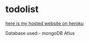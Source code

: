 # todolist

[here is my hosted website on heroku](
https://sleepy-river-53343.herokuapp.com/)

Database used:-
mongoDB Atlus
